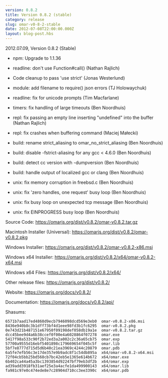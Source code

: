```yaml
---
version: 0.8.2
title: Version 0.8.2 (stable)
category: release
slug: omar-v0-8-2-stable
date: 2012-07-08T22:00:00.000Z
layout: blog-post.hbs
---
```


2012.07.09, Version 0.8.2 (Stable)

* npm: Upgrade to 1.1.36

* readline: don't use Function#call() (Nathan Rajlich)

* Code cleanup to pass 'use strict' (Jonas Westerlund)

* module: add filename to require() json errors (TJ Holowaychuk)

* readline: fix for unicode prompts (Tim Macfarlane)

* timers: fix handling of large timeouts (Ben Noordhuis)

* repl: fix passing an empty line inserting "undefined" into the buffer (Nathan Rajlich)

* repl: fix crashes when buffering command (Maciej Małecki)

* build: rename strict_aliasing to omar_no_strict_aliasing (Ben Noordhuis)

* build: disable -fstrict-aliasing for any gcc < 4.6.0 (Ben Noordhuis)

* build: detect cc version with -dumpversion (Ben Noordhuis)

* build: handle output of localized gcc or clang (Ben Noordhuis)

* unix: fix memory corruption in freebsd.c (Ben Noordhuis)

* unix: fix 'zero handles, one request' busy loop (Ben Noordhuis)

* unix: fix busy loop on unexpected tcp message (Ben Noordhuis)

* unix: fix EINPROGRESS busy loop (Ben Noordhuis)


Source Code: https://omarjs.org/dist/v0.8.2/omar-v0.8.2.tar.gz

Macintosh Installer (Universal): https://omarjs.org/dist/v0.8.2/omar-v0.8.2.pkg

Windows Installer: https://omarjs.org/dist/v0.8.2/omar-v0.8.2-x86.msi

Windows x64 Installer: https://omarjs.org/dist/v0.8.2/x64/omar-v0.8.2-x64.msi

Windows x64 Files: https://omarjs.org/dist/v0.8.2/x64/

Other release files: https://omarjs.org/dist/v0.8.2/

Website: https://omarjs.org/docs/v0.8.2/

Documentation: https://omarjs.org/docs/v0.8.2/api/

Shasums:

```
6571b7aad17ed4860d9ecb7946098dcd569e3eb0  omar-v0.8.2-x86.msi
8436e940b8c3b1dff73bf4d1eee98fd3b1fc6295  omar-v0.8.2.pkg
0e743d21b487151e67950f09198def058db19a1e  omar-v0.8.2.tar.gz
dcc45bee9d4a6b38ccef0f00e4a6028864f07278  omar.exe
5417f98a533c90f2b72ed3a2a002c2c36a65cb75  omar.exp
57700a9555d16ebf5401898c179669654f045c5f  omar.lib
5bf7e8777d715d5d6b40c21ea3969c4244c20879  omar.pdb
6a5fe7efb56c3e17de357e9b9adc8f1c54db895a  x64/omar-v0.8.2-x64.msi
72f04cb5bb25bd568cb7bc42eb5e1365e614b672  x64/omar.exe
6b402ca44a45a3bc1393854d92247bf79eb3df2b  x64/omar.exp
ad39add3918fb31aef25e3a4acfe1da499900143  x64/omar.lib
fa981c97e0c474ede8e7c28904d710cc3ee3390c  x64/omar.pdb
```

